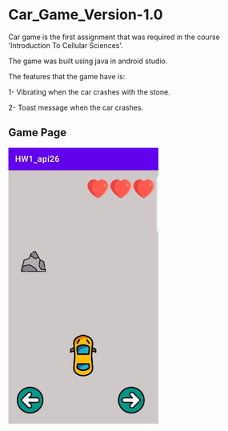 # Car_Game_Version-1.0

Car game is the first assignment that was required in the course 'Introduction To Cellular Sciences'. 

The game was built using java in android studio.

The features that the game have is: 

1- Vibrating when the car crashes with the stone.

2- Toast message when the car crashes.



## Game Page

<img src = 'Illustration_Images/main_page.jpg' width = '300px'/>
